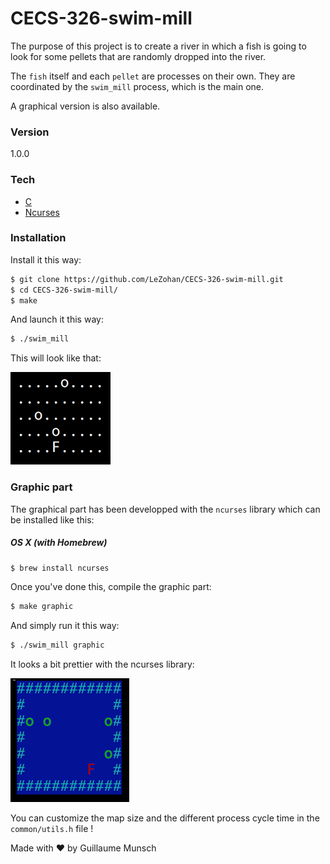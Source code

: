 # CECS-326-swim-mill

The purpose of this project is to create a river in which a fish is going to look for some pellets that are randomly dropped into the river.

The `fish` itself and each `pellet` are processes on their own. They are coordinated by the `swim_mill` process, which is the main one.

A graphical version is also available.

### Version
1.0.0

### Tech

* [C]
* [Ncurses]

### Installation

Install it this way:

```sh
$ git clone https://github.com/LeZohan/CECS-326-swim-mill.git
$ cd CECS-326-swim-mill/
$ make
```

And launch it this way:

```sh
$ ./swim_mill
```

This will look like that:

![](screenshots/no_lib.png?raw=true)

### Graphic part

The graphical part has been developped with the `ncurses` library which can be installed like this:

##### OS X (with Homebrew)

```sh
$ brew install ncurses
```

Once you've done this, compile the graphic part:

```sh
$ make graphic
```

And simply run it this way:

```sh
$ ./swim_mill graphic
```

It looks a bit prettier with the ncurses library:

![](screenshots/ncurses.png?raw=true)

You can customize the map size and the different process cycle time in the `common/utils.h` file !

Made with ♥ by Guillaume Munsch

   [C]: <http://www.cprogramming.com>
   [Ncurses]: <http://linux.die.net/man/3/ncurses>